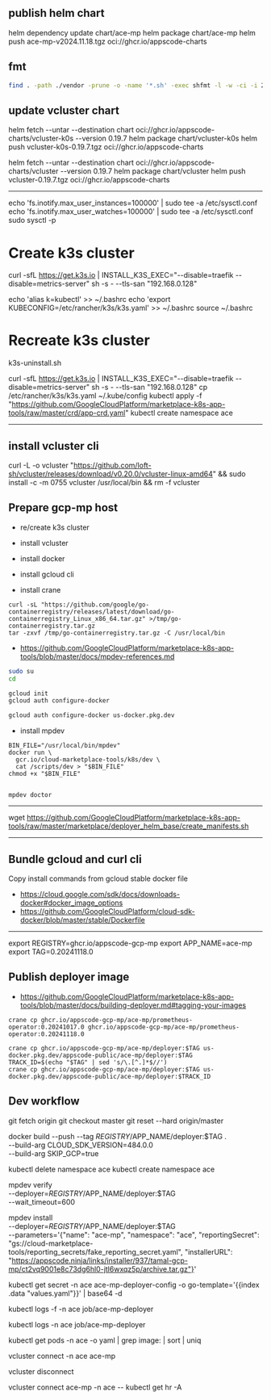 ## publish helm chart

helm dependency update chart/ace-mp
helm package chart/ace-mp
helm push ace-mp-v2024.11.18.tgz oci://ghcr.io/appscode-charts

## fmt

```sh
find . -path ./vendor -prune -o -name '*.sh' -exec shfmt -l -w -ci -i 2 {} \;
```

## update vcluster chart

helm fetch --untar --destination chart oci://ghcr.io/appscode-charts/vcluster-k0s --version 0.19.7
helm package chart/vcluster-k0s
helm push vcluster-k0s-0.19.7.tgz oci://ghcr.io/appscode-charts

helm fetch --untar --destination chart oci://ghcr.io/appscode-charts/vcluster --version 0.19.7
helm package chart/vcluster
helm push vcluster-0.19.7.tgz oci://ghcr.io/appscode-charts

---

echo 'fs.inotify.max_user_instances=100000' | sudo tee -a /etc/sysctl.conf
echo 'fs.inotify.max_user_watches=100000' | sudo tee -a /etc/sysctl.conf
sudo sysctl -p

# Create k3s cluster
curl -sfL https://get.k3s.io | INSTALL_K3S_EXEC="--disable=traefik --disable=metrics-server" sh -s - --tls-san "192.168.0.128"

echo 'alias k=kubectl' >> ~/.bashrc
echo 'export KUBECONFIG=/etc/rancher/k3s/k3s.yaml' >> ~/.bashrc
source ~/.bashrc

# Recreate k3s cluster

k3s-uninstall.sh

curl -sfL https://get.k3s.io | INSTALL_K3S_EXEC="--disable=traefik --disable=metrics-server" sh -s - --tls-san "192.168.0.128"
cp /etc/rancher/k3s/k3s.yaml ~/.kube/config
kubectl apply -f "https://github.com/GoogleCloudPlatform/marketplace-k8s-app-tools/raw/master/crd/app-crd.yaml"
kubectl create namespace ace

---

## install vcluster cli

curl -L -o vcluster "https://github.com/loft-sh/vcluster/releases/download/v0.20.0/vcluster-linux-amd64" && sudo install -c -m 0755 vcluster /usr/local/bin && rm -f vcluster


## Prepare gcp-mp host

- re/create k3s cluster
- install vcluster

- install docker
- install gcloud cli

- install crane

```
curl -sL "https://github.com/google/go-containerregistry/releases/latest/download/go-containerregistry_Linux_x86_64.tar.gz" >/tmp/go-containerregistry.tar.gz
tar -zxvf /tmp/go-containerregistry.tar.gz -C /usr/local/bin
```

- https://github.com/GoogleCloudPlatform/marketplace-k8s-app-tools/blob/master/docs/mpdev-references.md

```bash
sudo su
cd

gcloud init
gcloud auth configure-docker

gcloud auth configure-docker us-docker.pkg.dev
```

- install mpdev

```
BIN_FILE="/usr/local/bin/mpdev"
docker run \
  gcr.io/cloud-marketplace-tools/k8s/dev \
  cat /scripts/dev > "$BIN_FILE"
chmod +x "$BIN_FILE"


mpdev doctor
```

---

wget https://github.com/GoogleCloudPlatform/marketplace-k8s-app-tools/raw/master/marketplace/deployer_helm_base/create_manifests.sh

---

## Bundle gcloud and curl cli

Copy install commands from gcloud stable docker file

- https://cloud.google.com/sdk/docs/downloads-docker#docker_image_options
- https://github.com/GoogleCloudPlatform/cloud-sdk-docker/blob/master/stable/Dockerfile

---

export REGISTRY=ghcr.io/appscode-gcp-mp
export APP_NAME=ace-mp
export TAG=0.20241118.0

## Publish deployer image

- https://github.com/GoogleCloudPlatform/marketplace-k8s-app-tools/blob/master/docs/building-deployer.md#tagging-your-images

```
crane cp ghcr.io/appscode-gcp-mp/ace-mp/prometheus-operator:0.20241017.0 ghcr.io/appscode-gcp-mp/ace-mp/prometheus-operator:0.20241118.0

crane cp ghcr.io/appscode-gcp-mp/ace-mp/deployer:$TAG us-docker.pkg.dev/appscode-public/ace-mp/deployer:$TAG
TRACK_ID=$(echo "$TAG" | sed 's/\.[^.]*$//')
crane cp ghcr.io/appscode-gcp-mp/ace-mp/deployer:$TAG us-docker.pkg.dev/appscode-public/ace-mp/deployer:$TRACK_ID
```

## Dev workflow

git fetch origin
git checkout master
git reset --hard origin/master

docker build --push --tag $REGISTRY/$APP_NAME/deployer:$TAG . \
--build-arg CLOUD_SDK_VERSION=484.0.0 \
--build-arg SKIP_GCP=true

kubectl delete namespace ace
kubectl create namespace ace

mpdev verify \
  --deployer=$REGISTRY/$APP_NAME/deployer:$TAG \
  --wait_timeout=600

mpdev install \
  --deployer=$REGISTRY/$APP_NAME/deployer:$TAG \
  --parameters='{"name": "ace-mp", "namespace": "ace", "reportingSecret": "gs://cloud-marketplace-tools/reporting_secrets/fake_reporting_secret.yaml", "installerURL": "https://appscode.ninja/links/installer/937/tamal-gcp-mp/ct2vq9001e8c73dg6hl0-jtl6wxqz5p/archive.tar.gz"}'

kubectl get secret -n ace ace-mp-deployer-config -o go-template='{{index .data "values.yaml"}}' | base64 -d

kubectl logs -f -n ace job/ace-mp-deployer

kubectl logs -n ace job/ace-mp-deployer

kubectl get pods -n ace -o yaml | grep image: | sort | uniq

vcluster connect -n ace ace-mp

vcluster disconnect

vcluster connect ace-mp -n ace -- kubectl get hr -A
